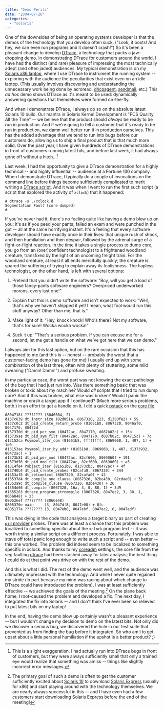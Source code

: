 ```yaml
---
title: "Demo Perils"
date: "2004-07-26"
categories: 
  - "solaris"
---
```


One of the downsides of being an operating systems developer is that the demos of the technology that you develop often suck. ("Look, it boots! And hey, we can even run programs and it doesn't crash!") So it's been a pleasant change to develop [DTrace](http://www.sun.com/bigadmin/content/dtrace), a technology that packs a jaw-dropping demo. In demonstrating DTrace for customers around the world, I have had the distinct (and rare) pleasure of impressing the most technically adept (and often jaded) audiences. My typical demonstration is on my [Solaris x86 laptop](http://www.sun.com/bigadmin/features/articles/solarisOnLaptops.html), where I use DTrace to instrument the running system -- exploring with the audience the peculiarities that exist even on an idle laptop. (This usually involves discovering and understanding the unnecessary work being done by acroread, [dhcpagent](http://docs.sun.com/db/doc/817-0690/6mgflnt8b?a=view), [sendmail](http://sendmail.org/), etc.) This _ad hoc_ demo shows DTrace as it's meant to be used: dynamically answering questions that themselves were formed on-the-fly.

And when I demonstrate DTrace, I always do so on the absolute latest Solaris 10 build. Our mantra in Solaris Kernel Development is "FCS Quality All the Time" -- we believe that the product should _always_ be ready to be run in production. And if we're going to tell a customer that it's ready to be run in production, we damn well better run it in production ourselves. This has the added advantage that we tend to run into bugs before our customers do, allowing us to ship a final product that is that much more solid. Over the past year, I have given hundreds of DTrace demonstrations in front of customers running latest bits, and before last week, it had always gone off without a hitch...[^1]

Last week, I had the opportunity to give a DTrace demonstration for a highly technical -- and highly influential -- audience at a Fortune 100 company. When I demonstrate DTrace, I typically do a couple of invocations on the command line before things become sufficiently complicated to merit writing a [DTrace script](http://docs.sun.com/db/doc/817-6223/6mlkidlkk?a=view). And it was when I went to run the first such script (a script that explored the activity of `xclock`) that it happened:

```
# dtrace -s ./xclock.d
Segmentation Fault (core dumped)
#
```

If you've never had it, there's no feeling quite like having a demo blow up on you: it's as if you peed your pants, failed an exam and were punched in the gut -- all at the same horrifying instant. It's a feeling that every software developer should have exactly once in their lives: that unique rush of shock, and then humiliation and then despair, followed by the adrenal surge of a fight-or-flight reaction. In the time it takes a single process to dump core, you go from an (over)confident technologist to a frightened woodland creature, transfixed by the light of an oncoming freight train. For the woodland creature, at least it all ends mercifully quickly; the creature is spared the suffering of trying to explain away its foolishness. The hapless technologist, on the other hand, is left with several options:

1. Pretend that you didn't write the software: "Boy, will you get a load of those fancy-pants software engineers? Overpriced underworked morons, every last one!"
    
2. Explain that this is demo software and isn't expected to work: "Well, that's why we haven't shipped it yet! I mean, what fool would run this stuff anyway? Other than me, that is."
    
3. Make light of it: "Hey, knock knock! Who's there? Not my software, that's for sure! Wocka wocka wocka!"
    
4. Suck it up: "That's a serious problem. If you can excuse me for a second, let me get a handle on what we've got here that we can demo."
    

I always aim for this last option, but on the rare occasion that this has happened to me (and this is -- honest -- probably the worst that a customer-facing demo has gone for me) I usually end up with some combination of the last three, often with plenty of stuttering, some mild swearing ("Damn! Damn!") and profuse sweating.

In my particular case, the worst part was not knowing the exact pathology of the bug that I had just run into. Was there something basic that was broken or toxic about my machine? Would _all_ scripts that I tried to run dump core? And if this was broken, what else was broken? Would I panic the machine or crash a target app if I continued? (Much more serious problems, both.) In an effort to get a handle on it, I did a quick [pstack](http://docs.sun.com/db/doc/816-5165/6mbb0m9m2?q=pstack&a=view) on the [core file](http://docs.sun.com/db/doc/816-5174/6mbb98udv?a=view):

```
0804718f ???????? (8046604, 2)
d137c839 dt_instr_size (82d051a, 8067320, 223, d1380fe2) + 59
d137c0c2 dt_pid_create_return_probe (81651b8, 8067320, 8046af0, 8047170, 80472d
d137370d dt_pid_per_sym (80472ac, 8047170, d087b02c) + 15b
d13739ae dt_pid_sym_filt (80472ac, 8047170, d087b02c, 804715c) + 7c
d13152ca Psymbol_iter_com (81651b8, ffffffff, 8069060, 1, 407, 1) + 1e0
d13153ae Psymbol_iter_by_addr (81651b8, 8069060, 1, 407, d1373932, 80472ac) + 1
d1373b81 dt_pid_per_mod (80472ac, 82cf600, 8069060) + 191
d1373d56 dt_pid_mod_filt (80472ac, 82cf600, 8069060) + a3
d1314fe4 Pobject_iter (81651b8, d1373cb3, 80472ac) + 4f
d13740b4 dt_pid_create_probes (82cafa0, 8067320) + 344
d1353af8 dt_setcontext (8067320, 82cafa0) + 42
d13537d4 dt_compile_one_clause (8067320, 82be430, 82cdae0) + 32
d1353a9c dt_compile_clause (8067320, 82be430) + 26
d1354d66 dt_compile (8067320, 16a, 3, 0, 80, 1) + 3d9
d1355263 dtrace_program_strcompile (8067320, 8047ec2, 3, 80, 1, 8066848) + 23
080526ef ???????? (8066e48)
0805370e main     (3, 8047df8, 8047e08) + 8fc
0805177a ???????? (3, 8047eb8, 8047ebf, 8047ec2, 0, 8047edf)
```

This was dying in the code that analyzes a target binary as part of creating [`pid` provider](http://docs.sun.com/db/doc/817-6223/6mlkidloa?a=view) probes. There was at least a chance that this problem was localized to something specific about the `xclock` program text -- it was worth trying a similar script on a different process. Fortunately, I was able to stave off total panic long enough to write such a script and -- even better -- this one worked. The problem did indeed seem to be localized to something specific in xclock. And thanks to my [coreadm](http://docs.sun.com/db/doc/816-5166/6mbb1kpv7?a=view) settings, the core file from the seg faulting [dtrace](http://docs.sun.com/db/doc/816-5166/6mbb1kq0f?a=view) had been stashed away for later analysis; the best thing I could do at that point was drive on with the rest of the demo.

And this is what I did. The rest of the demo went well, and the audience was ultimately impressed with the technology. And while I never quite regained my stride (in part because my mind was racing about which change to DTrace could have introduced the problem), I was at least sufficiently effective -- we achieved the goals of the meeting.[^2] On the plane back home, I root-caused the problem and developed a fix. The next day, I integrated the fix into Solaris -- and I don't think I've ever been so relieved to put latest bits on my laptop!

In the end, having the demo blow up certainly wasn't a pleasant experience -- but I wouldn't change my decision to demo on the latest bits. Not only did we discover a serious bug, we discovered the hole in our test suite that prevented us from finding the bug before it integrated. So who am I to get upset about a little personal humiliation if the upshot is a better product? ;)

[^1]: This is a slight exaggeration. I had actually run into DTrace bugs in front of customers, but they were always sufficiently small that only a trained eye would realize that something was amiss -- things like slightly incorrect error messages.

[^2]: The primary goal of such a demo is often to get the customer sufficiently excited about [Solaris 10](http://wwws.sun.com/software/solaris/10/) to download [Solaris Express](http://www.sun.com/software/solaris/solaris-express/sol_index.html) (usually for x86) and start playing around with the technology themselves. We are nearly always successful in this -- and I have even had a few customers start downloading Solaris Express before the end of the meeting!
